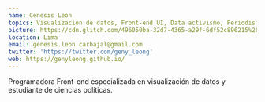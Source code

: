 ```yaml
---
name: Génesis León
topics: Visualización de datos, Front-end UI, Data activismo, Periodismo, Análisis de datos, Tecnología y resistencia
picture: https://cdn.glitch.com/496050ba-32d7-4365-a29f-6df52c896215%2Fb21c20ce-49a7-4f67-b52b-d3fd9f1f7d93.JPG
location: Lima
email: genesis.leon.carbajal@gmail.com
twitter: 'https://twitter.com/geny_leong'
web: https://genyleong.github.io/
---
```


Programadora Front-end especializada en visualización de datos y estudiante de ciencias políticas. 
